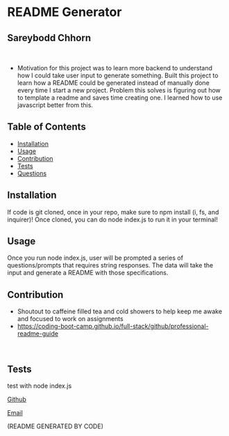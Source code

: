 # README Generator

## Sareybodd Chhorn

​

- Motivation for this project was to learn more backend to understand how I could take user input to generate something. Built this project to learn how a README could be generated instead of manually done every time I start a new project. Problem this solves is figuring out how to template a readme and saves time creating one. I learned how to use javascript better from this.
  ​

## Table of Contents

- [Installation](#installation)
- [Usage](#usage)
- [Contribution](#contribution)
- [Tests](#tests)
- [Questions](#questions)​
  ​

## Installation

If code is git cloned, once in your repo, make sure to npm install (i, fs, and inquirer)!
Once cloned, you can do node index.js to run it in your terminal!
​

## Usage

Once you run node index.js, user will be prompted a series of questions/prompts that requires string responses. The data will take the input and generate a README with those specifications.
​

## Contribution

- Shoutout to caffeine filled tea and cold showers to help keep me awake and focused to work on assignments
- https://coding-boot-camp.github.io/full-stack/github/professional-readme-guide

​

## Tests

test with node index.js

[Github](https://github.com/lyblrey/)

[Email](mailto:testemail@email.com)

(README GENERATED BY CODE)
